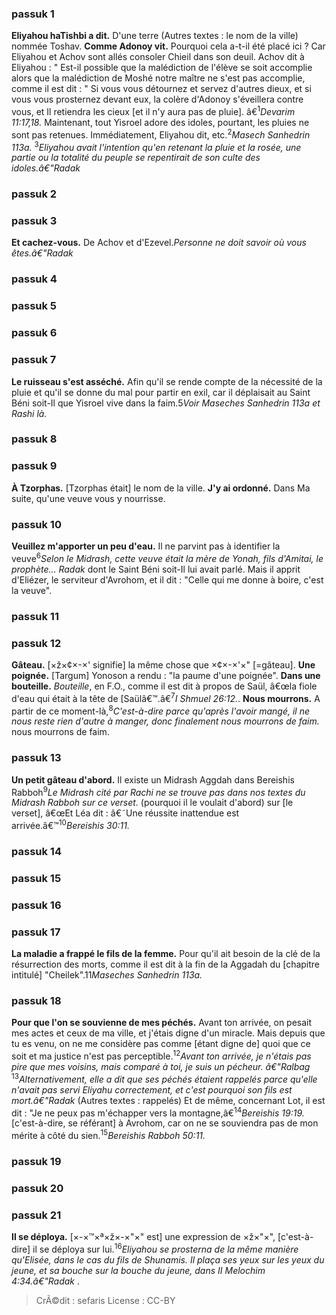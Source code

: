 
### passuk 1
<b>Eliyahou haTishbi a dit.</b> D'une terre (Autres textes : le nom de la ville) nommée Toshav.
<b>Comme Adonoy vit.</b> Pourquoi cela a-t-il été placé ici ? Car Eliyahou et Achov sont allés consoler Chieil dans son deuil. Achov dit à Eliyahou : " Est-il possible que la malédiction de l'élève se soit accomplie alors que la malédiction de Moshé notre maître ne s'est pas accomplie, comme il est dit : " Si vous vous détournez et servez d'autres dieux, et si vous vous prosternez devant eux, la colère d'Adonoy s'éveillera contre vous, et Il retiendra les cieux [et il n'y aura pas de pluie]. â€<sup>1</sup><i class="footnote">Devarim 11:17,18.</i> Maintenant, tout Yisroel adore des idoles, pourtant, les pluies ne sont pas retenues. Immédiatement, Eliyahou dit, etc.<sup>2</sup><i class="footnote">Masech Sanhedrin 113a.</i> <sup>3</sup><i class="footnote">Eliyahou avait l'intention qu'en retenant la pluie et la rosée, une partie ou la totalité du peuple se repentirait de son culte des idoles.â€"Radak</i>

### passuk 2

### passuk 3
<b>Et cachez-vous.</b> De Achov et d'Ezevel.</sup></sup><i class="footnote">Personne ne doit savoir où vous êtes.â€"Radak</i>

### passuk 4

### passuk 5

### passuk 6

### passuk 7
<b>Le ruisseau s'est asséché.</b> Afin qu'il se rende compte de la nécessité de la pluie et qu'il se donne du mal pour partir en exil, car il déplaisait au Saint Béni soit-Il que Yisroel vive dans la faim.</sup>5</sup><i class="footnote">Voir Maseches Sanhedrin 113a et Rashi là.</i>

### passuk 8

### passuk 9
<b>À Tzorphas.</b> [Tzorphas était] le nom de la ville.
<b>J'y ai ordonné.</b> Dans Ma suite, qu'une veuve vous y nourrisse.

### passuk 10
<b>Veuillez m'apporter un peu d'eau.</b> Il ne parvint pas à identifier la veuve<sup>6</sup><i class="footnote">Selon le Midrash, cette veuve était la mère de Yonah, fils d'Amitai, le prophète... Radak</i> dont le Saint Béni soit-Il lui avait parlé. Mais il apprit d'Eliézer, le serviteur d'Avrohom, et il dit : "Celle qui me donne à boire, c'est la veuve".

### passuk 11

### passuk 12
<b>Gâteau.</b> [×ž×¢×-×' signifie] la même chose que ×¢×-×'×" [=gâteau].
<b>Une poignée.</b> [Targum] Yonoson a rendu : "la paume d'une poignée".
<b>Dans une bouteille.</b> <i>Bouteille</i>, en F.O., comme il est dit à propos de Saül, â€œla fiole d'eau qui était à la tête de [Saülâ€™.â€<sup>7</sup><i class="footnote">I Shmuel 26:12.</i>.
<b>Nous mourrons.</b> A partir de ce moment-là,<sup>8</sup><i class="footnote">C'est-à-dire parce qu'après l'avoir mangé, il ne nous reste rien d'autre à manger, donc finalement nous mourrons de faim.</i> nous mourrons de faim.

### passuk 13
<b>Un petit gâteau d'abord.</b> Il existe un Midrash Aggdah dans Bereishis Rabboh<sup>9</sup><i class="footnote">Le Midrash cité par Rachi ne se trouve pas dans nos textes du Midrash Rabboh sur ce verset. </i> (pourquoi il le voulait d'abord) sur [le verset], â€œEt Léa dit : â€˜Une réussite inattendue est arrivée.â€™<sup>10</sup><i class="footnote">Bereishis 30:11.</i>

### passuk 14

### passuk 15

### passuk 16

### passuk 17
<b>La maladie a frappé le fils de la femme.</b> Pour qu'il ait besoin de la clé de la résurrection des morts, comme il est dit à la fin de la Aggadah du [chapitre intitulé] "Cheilek".</sup>11</sup><i class="footnote">Maseches Sanhedrin 113a.</i>

### passuk 18
<b>Pour que l'on se souvienne de mes péchés.</b> Avant ton arrivée, on pesait mes actes et ceux de ma ville, et j'étais digne d'un miracle. Mais depuis que tu es venu, on ne me considère pas comme [étant digne de] quoi que ce soit et ma justice n'est pas perceptible.<sup>12</sup><i class="footnote">Avant ton arrivée, je n'étais pas pire que mes voisins, mais comparé à toi, je suis un pécheur. â€"Ralbag</i> <sup>13</sup><i class="footnote">Alternativement, elle a dit que ses péchés étaient rappelés parce qu'elle n'avait pas servi Eliyahu correctement, et c'est pourquoi son fils est mort.â€"Radak</i> (Autres textes : rappelés) Et de même, concernant Lot, il est dit : "Je ne peux pas m'échapper vers la montagne,â€<sup>14</sup><i class="footnote">Bereishis 19:19.</i> [c'est-à-dire, se référant] à Avrohom, car on ne se souviendra pas de mon mérite à côté du sien.<sup>15</sup><i class="footnote">Bereishis Rabboh 50:11.</i>

### passuk 19

### passuk 20

### passuk 21
<b>Il se déploya.</b> [×-×™×ª×ž×-×"×" est] une expression de ×ž×"×", [c'est-à-dire] il se déploya sur lui.<sup>16</sup><i class="footnote">Eliyahou se prosterna de la même manière qu'Elisée, dans le cas du fils de Shunamis. Il plaça ses yeux sur les yeux du jeune, et sa bouche sur la bouche du jeune, dans II Melochim 4:34.â€"Radak </i>.

>CrÃ©dit : sefaris
>License : CC-BY